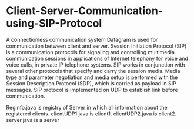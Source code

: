 # Client-Server-Communication-using-SIP-Protocol
A connectionless communication system Datagram is used for communication between client and server. Session Initiation Protocol (SIP) is a communication protocols for signaling and controlling multimedia communication sessions in applications of Internet telephony for voice and voice calls, in private IP telephone systems.
SIP works in conjunction with several other protocols that specify and carry the session media. Media type and parameter negotiation and media setup is performed with the Session Description Protocol (SDP), which is carried as payload in SIP messages.
SIP protocol is implemented on UDP to establish link before communication.

Reginfo.java is registry of Server in which all information about the registered clients.
clientUDP1.java is client1.
clientUDP2.java is client2.
server.java is a server
